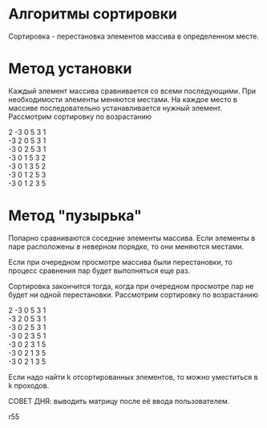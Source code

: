 # Алгоритмы сортировки
Сортировка - перестановка элементов массива в определенном месте.

# Метод установки
Каждый элемент массива сравнивается со всеми последующими. При необходимости элементы меняются местами. На каждое место в массиве последовательно устанавливается нужный элемент. Рассмотрим сортировку по возрастанию



2 -3 0 5 3 1  
-3 2 0 5 3 1  
-3 0 2 5 3 1  
-3 0 1 5 3 2  
-3 0 1 3 5 2  
-3 0 1 2 5 3  
-3 0 1 2 3 5  


# Метод "пузырька"
Попарно сравниваются соседние элементы массива. Если элементы в паре расположены в неверном порядке, то они меняются местами.

Если при очередном просмотре массива были перестановки, то процесс сравнения пар будет выполняться еще раз.

Сортировка закончится тогда, когда при очередном просмотре пар не будет ни одной перестановки. Рассмотрим сортировку по возрастанию

2 -3 0 5 3 1  
-3 2 0 5 3 1  
-3 0 2 5 3 1  
-3 0 2 3 5 1  
-3 0 2 3 1 5   
-3 0 2 1 3 5  
-3 0 2 1 3 5

Если надо найти k отсортированных элементов, то можно уместиться в k проходов.


СОВЕТ ДНЯ: выводить матрицу после её ввода пользователем.

r55